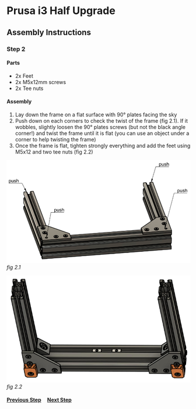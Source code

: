# Prusa i3 Half Upgrade

## Assembly Instructions

### Step 2

#### Parts

* 2x Feet
* 2x M5x12mm screws
* 2x Tee nuts

#### Assembly

1. Lay down the frame on a flat surface with 90° plates facing the sky
1. Push down on each corners to check the twist of the frame (fig 2.1). If it wobbles, slightly loosen the 90° plates screws (but not the black angle corner!) and twist the frame until it is flat (you can use an object under a corner to help twisting the frame)
1. Once the frame is flat, tighten strongly everything and add the feet using M5x12 and two tee nuts (fig 2.2)

![](img/fig2.1.png)\
*fig 2.1*

![](img/fig2.2.png)\
*fig 2.2*


#### [Previous Step](step01.md) &nbsp;&nbsp;&nbsp; [Next Step](step03.md)